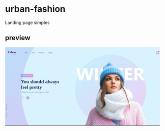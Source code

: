 # urban-fashion
Landing page simples

## preview

![urban-fashion-preview](./UrbanFashion/img/urban-fashion-preview.png)
